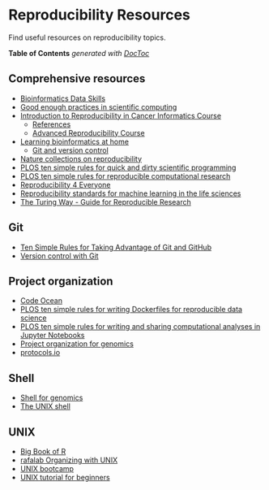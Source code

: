 # Reproducibility Resources

Find useful resources on reproducibility topics. 

<!-- START doctoc generated TOC please keep comment here to allow auto update -->
<!-- DON'T EDIT THIS SECTION, INSTEAD RE-RUN doctoc TO UPDATE -->
**Table of Contents**  *generated with [DocToc](https://github.com/thlorenz/doctoc)*

## Comprehensive resources

+ [Bioinformatics Data Skills](https://www.oreilly.com/library/view/bioinformatics-data-skills/9781449367480/) 
+ [Good enough practices in scientific computing](https://journals.plos.org/ploscompbiol/article?id=10.1371/journal.pcbi.1005510)
+ [Introduction to Reproducibility in Cancer Informatics Course](https://jhudatascience.org/Reproducibility_in_Cancer_Informatics/introduction.html) 
	+ [References](https://jhudatascience.org/Reproducibility_in_Cancer_Informatics/references.html)
	+ [Advanced Reproducibility Course](https://jhudatascience.org/Adv_Reproducibility_in_Cancer_Informatics/introduction.html)
+ [Learning bioinformatics at home](https://github.com/harvardinformatics/learning-bioinformatics-at-home)
	+ [Git and version control](https://github.com/harvardinformatics/learning-bioinformatics-at-home#git-and-version-control)
+ [Nature collections on reproducibility](https://www.nature.com/collections/prbfkwmwvz)
+ [PLOS ten simple rules for quick and dirty scientific programming](https://doi.org/10.1371/journal.pcbi.1008549)
+ [PLOS ten simple rules for reproducible computational research](https://doi.org/10.1371/journal.pcbi.1003285)
+ [Reproducibility 4 Everyone](https://www.repro4everyone.org/)
+ [Reproducibility standards for machine learning in the life sciences](https://www.nature.com/articles/s41592-021-01256-7)
+ [The Turing Way - Guide for Reproducible Research](https://the-turing-way.netlify.app/reproducible-research/reproducible-research.html)

## Git 

+ [Ten Simple Rules for Taking Advantage of Git and GitHub](https://doi.org/10.1371/journal.pcbi.1004947)
+ [Version control with Git](https://swcarpentry.github.io/git-novice/)


## Project organization

+ [Code Ocean](https://codeocean.com/)
+ [PLOS ten simple rules for writing Dockerfiles for reproducible data science](https://doi.org/10.1371/journal.pcbi.1008316)
+ [PLOS ten simple rules for writing and sharing computational analyses in Jupyter Notebooks](https://doi.org/10.1371/journal.pcbi.1007007)
+ [Project organization for genomics](https://datacarpentry.org/organization-genomics/)
+ [protocols.io](https://www.protocols.io/)


## Shell

+ [Shell for genomics](https://datacarpentry.org/shell-genomics/)
+ [The UNIX shell](https://swcarpentry.github.io/shell-novice/)

## UNIX

+ [Big Book of R](https://www.bigbookofr.com/) 
+ [rafalab Organizing with UNIX](https://rafalab.github.io/dsbook/unix.html)
+ [UNIX bootcamp](https://github.com/griffithlab/rnaseq_tutorial/wiki/Unix-Bootcamp)
+ [UNIX tutorial for beginners](http://www.ee.surrey.ac.uk/Teaching/Unix/) 
